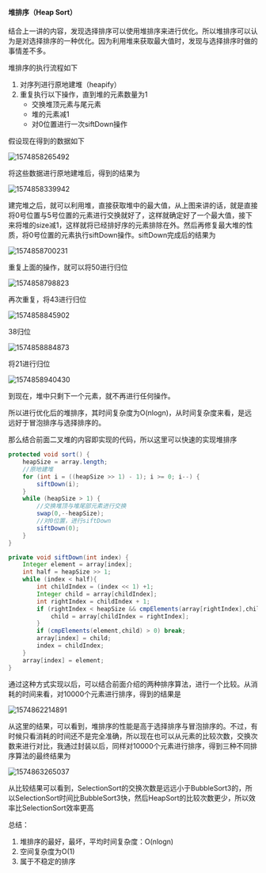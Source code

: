 #### 堆排序（Heap Sort）

结合上一讲的内容，发现选择排序可以使用堆排序来进行优化。所以堆排序可以认为是对选择排序的一种优化。因为利用堆来获取最大值时，发现与选择排序时做的事情差不多。

堆排序的执行流程如下

1. 对序列进行原地建堆（heapify）
2. 重复执行以下操作，直到堆的元素数量为1
   - 交换堆顶元素与尾元素
   - 堆的元素减1
   - 对0位置进行一次siftDown操作

假设现在得到的数据如下

![1574858265492](./Resource/1574858265492.png)

将这些数据进行原地建堆后，得到的结果为

![1574858339942](./Resource/1574858339942.png)

建完堆之后，就可以利用堆，直接获取堆中的最大值，从上图来讲的话，就是直接将0号位置与5号位置的元素进行交换就好了，这样就确定好了一个最大值，接下来将堆的size减1，这样就将已经排好序的元素排除在外。然后再修复最大堆的性质，将0号位置的元素执行siftDown操作。siftDown完成后的结果为

![1574858700231](./Resource/1574858700231.png)

重复上面的操作，就可以将50进行归位

![1574858798823](./Resource/1574858798823.png)

再次重复，将43进行归位

![1574858845902](./Resource/1574858845902.png)

38归位

![1574858884873](./Resource/1574858884873.png)

将21进行归位

![1574858940430](./Resource/1574858940430.png)

到现在，堆中只剩下一个元素，就不再进行任何操作。

所以进行优化后的堆排序，其时间复杂度为O(nlogn)，从时间复杂度来看，是远远好于冒泡排序与选择排序的。

那么结合前面二叉堆的内容即实现的代码，所以这里可以快速的实现堆排序

```java
protected void sort() {
    heapSize = array.length;
    //原地建堆
    for (int i = ((heapSize >> 1) - 1); i >= 0; i--) {
        siftDown(i);
    }
    while (heapSize > 1) {
        //交换堆顶与堆尾部元素进行交换
        swap(0,--heapSize);
        //对0位置，进行siftDown
        siftDown(0);
    }
}

private void siftDown(int index) {
    Integer element = array[index];
    int half = heapSize >> 1;
    while (index < half){
        int childIndex = (index << 1) +1;
        Integer child = array[childIndex];
        int rightIndex = childIndex + 1;
        if (rightIndex < heapSize && cmpElements(array[rightIndex],child) > 0) {
            child = array[childIndex = rightIndex];
        }
        if (cmpElements(element,child) > 0) break;
        array[index] = child;
        index = childIndex;
    }
    array[index] = element;
}
```

通过这种方式实现以后，可以结合前面介绍的两种排序算法，进行一个比较。从消耗的时间来看，对10000个元素进行排序，得到的结果是

![1574862214891](./Resource/1574862214891.png)

从这里的结果，可以看到，堆排序的性能是高于选择排序与冒泡排序的。不过，有时候只看消耗的时间还不是完全准确，所以现在也可以从元素的比较次数，交换次数来进行对比，我通过封装以后，同样对10000个元素进行排序，得到三种不同排序算法的最终结果为

![1574863265037](./Resource/1574863265037.png)

从比较结果可以看到，SelectionSort的交换次数是远远小于BubbleSort3的，所以SelectionSort时间比BubbleSort3快，然后HeapSort的比较次数更少，所以效率比SelectionSort效率更高

总结：

1. 堆排序的最好，最坏，平均时间复杂度：O(nlogn)
2. 空间复杂度为O(1)
3. 属于不稳定的排序

